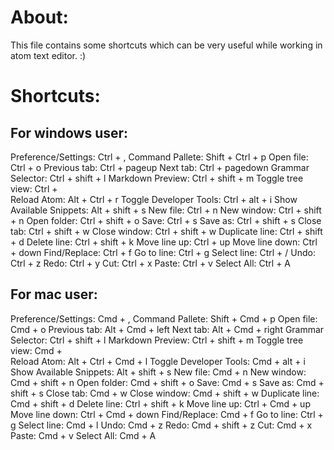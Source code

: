 # About:
This file contains some shortcuts which can be very useful while working in atom text editor. :)



# Shortcuts:

## For windows user:
Preference/Settings: Ctrl + ,
Command Pallete: Shift + Ctrl + p
Open file: Ctrl + o
Previous tab: Ctrl + pageup
Next tab: Ctrl + pagedown
Grammar Selector: Ctrl + shift + l
Markdown Preview: Ctrl + shift + m
Toggle tree view: Ctrl + \
Reload Atom: Alt + Ctrl + r
Toggle Developer Tools: Ctrl + alt + i
Show Available Snippets: Alt + shift + s
New file: Ctrl + n
New window: Ctrl + shift + n
Open folder: Ctrl + shift + o
Save: Ctrl + s
Save as: Ctrl + shift + s
Close tab: Ctrl + shift + w
Close window: Ctrl + shift + w
Duplicate line: Ctrl + shift + d
Delete line: Ctrl + shift + k
Move line up: Ctrl + up
Move line down: Ctrl + down
Find/Replace: Ctrl + f
Go to line: Ctrl + g
Select line: Ctrl + /
Undo: Ctrl + z
Redo: Ctrl + y
Cut: Ctrl + x
Paste: Ctrl + v
Select All: Ctrl + A

## For mac user:
Preference/Settings: Cmd + ,
Command Pallete: Shift + Cmd + p
Open file: Cmd + o
Previous tab: Alt + Cmd + left
Next tab: Alt + Cmd + right
Grammar Selector: Ctrl + shift + l
Markdown Preview: Ctrl + shift + m
Toggle tree view: Cmd + \
Reload Atom: Alt + Ctrl + Cmd + l
Toggle Developer Tools: Cmd + alt + i
Show Available Snippets: Alt + shift + s
New file: Cmd + n
New window: Cmd + shift + n
Open folder: Cmd + shift + o
Save: Cmd + s
Save as: Cmd + shift + s
Close tab: Cmd + w
Close window: Cmd + shift + w
Duplicate line: Cmd + shift + d
Delete line: Ctrl + shift + k
Move line up: Ctrl + Cmd + up
Move line down: Ctrl + Cmd + down
Find/Replace: Cmd + f
Go to line: Ctrl + g
Select line: Cmd + l
Undo: Cmd + z
Redo: Cmd + shift + z
Cut: Cmd + x
Paste: Cmd + v
Select All: Cmd + A
